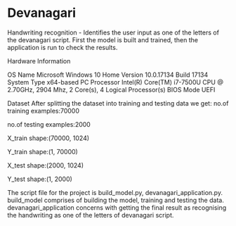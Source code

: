 # Devanagari
Handwriting recognition - Identifies the user input as one of the letters of the devanagari script.
First the model is built and trained, then the application is run to check the results. 

Hardware Information

OS Name	Microsoft Windows 10 Home Version	10.0.17134 Build 17134 System Type	x64-based PC Processor	Intel(R) Core(TM) i7-7500U CPU @ 2.70GHz, 2904 Mhz, 2 Core(s), 4 Logical Processor(s) BIOS Mode	UEFI

Dataset
After splitting the dataset into training and testing data we get:
no.of training examples:70000

no.of testing examples:2000

X_train shape:(70000, 1024)

Y_train shape:(1, 70000)

X_test shape:(2000, 1024)

Y_test shape:(1, 2000)


The script file for the project is build_model.py, devanagari_application.py. build_model comprises of building the model, training and testing the data. devanagari_application concerns with getting the final result as recognising the handwriting as one of the letters of devanagari script. 
